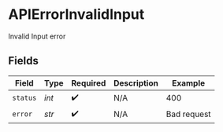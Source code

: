 # APIErrorInvalidInput

Invalid Input error


## Fields

| Field              | Type               | Required           | Description        | Example            |
| ------------------ | ------------------ | ------------------ | ------------------ | ------------------ |
| `status`           | *int*              | :heavy_check_mark: | N/A                | 400                |
| `error`            | *str*              | :heavy_check_mark: | N/A                | Bad request        |